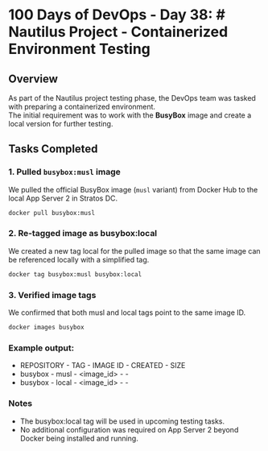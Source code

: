 # 100 Days of DevOps - Day 38: # Nautilus Project - Containerized Environment Testing

## Overview
As part of the Nautilus project testing phase, the DevOps team was tasked with preparing a containerized environment.  
The initial requirement was to work with the **BusyBox** image and create a local version for further testing.

## Tasks Completed

### 1. Pulled `busybox:musl` image
We pulled the official BusyBox image (`musl` variant) from Docker Hub to the local App Server 2 in Stratos DC.
```bash
docker pull busybox:musl
```

### 2. Re-tagged image as busybox:local

We created a new tag local for the pulled image so that the same image can be referenced locally with a simplified tag.
```bash
docker tag busybox:musl busybox:local
```

### 3. Verified image tags

We confirmed that both musl and local tags point to the same image ID.
```bash
docker images busybox
```

### Example output:

 - REPOSITORY   - TAG     - IMAGE ID       - CREATED       - SIZE
 - busybox      - musl    - <image_id>     - <time>        - <size>
 - busybox      - local   - <image_id>     - <time>        - <size>

### Notes
 - The busybox:local tag will be used in upcoming testing tasks.
 - No additional configuration was required on App Server 2 beyond Docker being installed and running.


